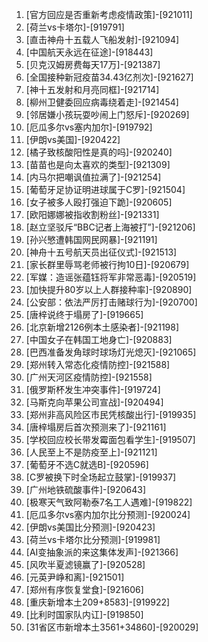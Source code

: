 
1. [官方回应是否重新考虑疫情政策]-[921011]
1. [荷兰vs卡塔尔]-[919791]
1. [直击神舟十五载人飞船发射]-[921094]
1. [中国航天永远在征途]-[918443]
1. [贝克汉姆房费每天17万]-[921387]
1. [全国接种新冠疫苗34.43亿剂次]-[921627]
1. [神十五发射和月亮同框]-[921714]
1. [柳州卫健委回应病毒绕着走]-[921454]
1. [邻居嫌小孩玩耍吵闹上门怒斥]-[920269]
1. [厄瓜多尔vs塞内加尔]-[919792]
1. [伊朗vs美国]-[920422]
1. [橘子致核酸阳性是真的吗]-[920240]
1. [苗苗也是向太喜欢的类型]-[921309]
1. [内马尔把嘲讽值拉满了]-[921254]
1. [葡萄牙足协证明进球属于C罗]-[921504]
1. [女子被多人殴打强迫下跪]-[920605]
1. [欧阳娜娜被指收割粉丝]-[921331]
1. [赵立坚驳斥“BBC记者上海被打”]-[921206]
1. [孙兴慜遭韩国网民网暴]-[921191]
1. [神舟十五号航天员出征仪式]-[921513]
1. [家长群里辱骂老师被行拘10日]-[920679]
1. [军媒：造谣张蕴钰将军非常恶毒]-[920519]
1. [加快提升80岁以上人群接种率]-[920890]
1. [公安部：依法严厉打击赌球行为]-[920700]
1. [唐梓说终于塌房了]-[919665]
1. [北京新增2126例本土感染者]-[921198]
1. [中国女子在韩国工地身亡]-[920883]
1. [巴西准备发角球时球场灯光熄灭]-[921065]
1. [郑州转入常态化疫情防控]-[921588]
1. [广州天河区疫情防控]-[921558]
1. [俄罗斯杯发生冲突事件]-[919724]
1. [马斯克向苹果公司宣战]-[920494]
1. [郑州非高风险区市民凭核酸出行]-[919935]
1. [唐梓塌房后首次预测来了]-[921161]
1. [学校回应校长带发霉面包看学生]-[919507]
1. [人民至上不是防疫至上]-[921121]
1. [葡萄牙不选C就选B]-[920596]
1. [C罗被换下时全场起立鼓掌]-[919937]
1. [广州地铁硫酸事件]-[920643]
1. [极寒天气致阿勒泰7名工人遇难]-[919822]
1. [厄瓜多尔vs塞内加尔比分预测]-[920024]
1. [伊朗vs美国比分预测]-[920423]
1. [荷兰vs卡塔尔比分预测]-[919981]
1. [AI变抽象派的来这集体发声]-[921366]
1. [风吹半夏滤镜赢了]-[920528]
1. [元英尹峥和离]-[921501]
1. [郑州有序恢复堂食]-[921606]
1. [重庆新增本土209+8583]-[919922]
1. [比利时国家队内讧]-[919850]
1. [31省区市新增本土3561+34860]-[920029]